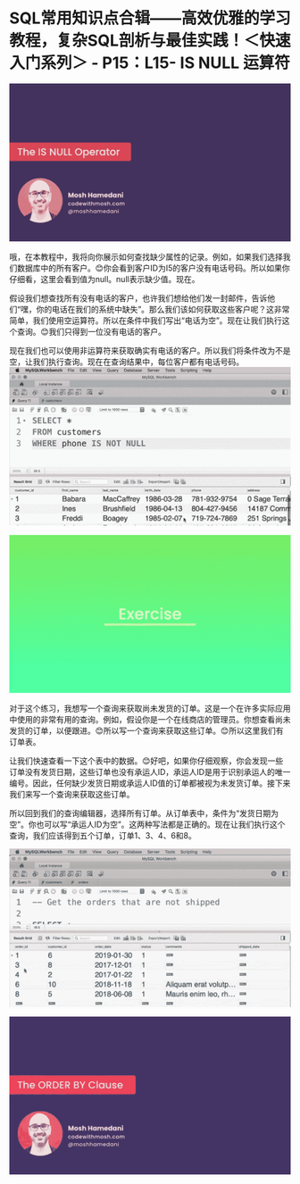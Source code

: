 # SQL常用知识点合辑——高效优雅的学习教程，复杂SQL剖析与最佳实践！＜快速入门系列＞ - P15：L15- IS NULL 运算符 

![](img/8660f6ca174255d5ec5fa668f2b77ac7_0.png)

哦，在本教程中，我将向你展示如何查找缺少属性的记录。例如，如果我们选择我们数据库中的所有客户。😊你会看到客户ID为I5的客户没有电话号码。所以如果你仔细看，这里会看到值为null。null表示缺少值。现在。

假设我们想查找所有没有电话的客户，也许我们想给他们发一封邮件，告诉他们“嘿，你的电话在我们的系统中缺失”。那么我们该如何获取这些客户呢？这非常简单，我们使用空运算符。所以在条件中我们写出“电话为空”。现在让我们执行这个查询。😊我们只得到一位没有电话的客户。

现在我们也可以使用非运算符来获取确实有电话的客户。所以我们将条件改为不是空，让我们执行查询。现在在查询结果中，每位客户都有电话号码。![](img/8660f6ca174255d5ec5fa668f2b77ac7_2.png)

![](img/8660f6ca174255d5ec5fa668f2b77ac7_3.png)

对于这个练习，我想写一个查询来获取尚未发货的订单。这是一个在许多实际应用中使用的非常有用的查询。例如，假设你是一个在线商店的管理员。你想查看尚未发货的订单，以便跟进。😊所以写一个查询来获取这些订单。😊所以这里我们有订单表。

让我们快速查看一下这个表中的数据。😊好吧，如果你仔细观察，你会发现一些订单没有发货日期，这些订单也没有承运人ID，承运人ID是用于识别承运人的唯一编号。因此，任何缺少发货日期或承运人ID值的订单都被视为未发货订单。接下来我们来写一个查询来获取这些订单。

所以回到我们的查询编辑器，选择所有订单。从订单表中，条件为“发货日期为空”。你也可以写“承运人ID为空”。这两种写法都是正确的。现在让我们执行这个查询，我们应该得到五个订单，订单1、3、4、6和8。

![](img/8660f6ca174255d5ec5fa668f2b77ac7_5.png)

![](img/8660f6ca174255d5ec5fa668f2b77ac7_6.png)
